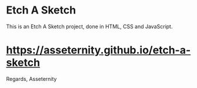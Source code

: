 # Etch A Sketch

This is an Etch A Sketch project, done in HTML, CSS and JavaScript.

# https://asseternity.github.io/etch-a-sketch

Regards,
Asseternity